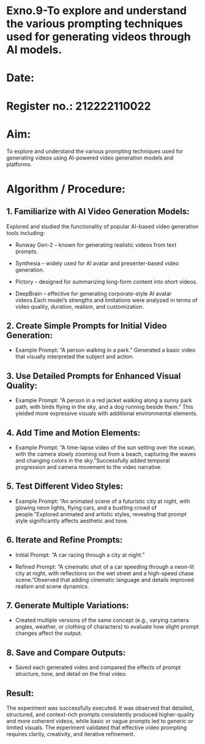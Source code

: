 # Exno.9-To explore and understand the various prompting techniques used for generating videos through AI models. 

# Date: 
# Register no.: 212222110022
# Aim: 
To explore and understand the various prompting techniques used for generating videos using AI-powered video generation models and platforms.

# Algorithm / Procedure:
## 1. Familiarize with AI Video Generation Models:
Explored and studied the functionality of popular AI-based video generation tools including:

 * Runway Gen-2 – known for generating realistic videos from text prompts.

 * Synthesia – widely used for AI avatar and presenter-based video generation.

 * Pictory – designed for summarizing long-form content into short videos.

 * DeepBrain – effective for generating corporate-style AI avatar videos.Each model’s strengths and limitations were analyzed in terms of video quality, duration, realism, and customization.

## 2. Create Simple Prompts for Initial Video Generation:

 * Example Prompt: “A person walking in a park.”
Generated a basic video that visually interpreted the subject and action.

## 3. Use Detailed Prompts for Enhanced Visual Quality:

 * Example Prompt: “A person in a red jacket walking along a sunny park path, with birds flying in the sky, and a dog running beside them.”
This yielded more expressive visuals with additional environmental elements.

## 4. Add Time and Motion Elements:

 * Example Prompt: “A time-lapse video of the sun setting over the ocean, with the camera slowly zooming out from a beach, capturing the waves and changing colors in the sky.”Successfully added temporal progression and camera movement to the video narrative.

## 5. Test Different Video Styles:

 * Example Prompt: “An animated scene of a futuristic city at night, with glowing neon lights, flying cars, and a bustling crowd of people.”Explored animated and artistic styles, revealing that prompt style significantly affects aesthetic and tone.

## 6. Iterate and Refine Prompts:

 * Initial Prompt: “A car racing through a city at night.”

 * Refined Prompt: “A cinematic shot of a car speeding through a neon-lit city at night, with reflections on the wet street and a high-speed chase scene.”Observed that adding cinematic language and details improved realism and scene dynamics.

## 7. Generate Multiple Variations:
 * Created multiple versions of the same concept (e.g., varying camera angles, weather, or clothing of characters) to evaluate how slight prompt changes affect the output.

## 8. Save and Compare Outputs:
 * Saved each generated video and compared the effects of prompt structure, tone, and detail on the final video.

## Result:
The experiment was successfully executed. It was observed that detailed, structured, and context-rich prompts consistently produced higher-quality and more coherent videos, while basic or vague prompts led to generic or limited visuals. The experiment validated that effective video prompting requires clarity, creativity, and iterative refinement.

